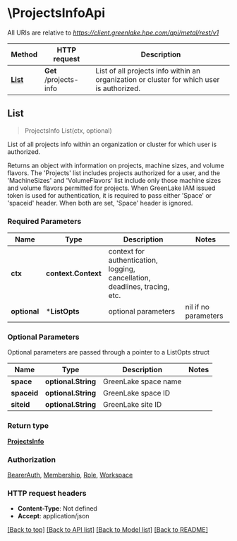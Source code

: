 # \ProjectsInfoApi

All URIs are relative to *https://client.greenlake.hpe.com/api/metal/rest/v1*

Method | HTTP request | Description
------------- | ------------- | -------------
[**List**](ProjectsInfoApi.md#List) | **Get** /projects-info | List of all projects info within an organization or cluster for which user is authorized.



## List

> ProjectsInfo List(ctx, optional)

List of all projects info within an organization or cluster for which user is authorized.

Returns an object with information on projects, machine sizes, and volume flavors.  The 'Projects' list includes projects authorized for a user, and the 'MachineSizes' and  'VolumeFlavors' list include only those machine sizes and volume flavors permitted for projects.  When GreenLake IAM issued token is used for authentication, it is required to  pass either 'Space' or 'spaceid' header. When both are set, 'Space' header is ignored.

### Required Parameters


Name | Type | Description  | Notes
------------- | ------------- | ------------- | -------------
**ctx** | **context.Context** | context for authentication, logging, cancellation, deadlines, tracing, etc.
 **optional** | ***ListOpts** | optional parameters | nil if no parameters

### Optional Parameters

Optional parameters are passed through a pointer to a ListOpts struct


Name | Type | Description  | Notes
------------- | ------------- | ------------- | -------------
 **space** | **optional.String**| GreenLake space name | 
 **spaceid** | **optional.String**| GreenLake space ID | 
 **siteid** | **optional.String**| GreenLake site ID | 

### Return type

[**ProjectsInfo**](ProjectsInfo.md)

### Authorization

[BearerAuth](../README.md#BearerAuth), [Membership](../README.md#Membership), [Role](../README.md#Role), [Workspace](../README.md#Workspace)

### HTTP request headers

- **Content-Type**: Not defined
- **Accept**: application/json

[[Back to top]](#) [[Back to API list]](../README.md#documentation-for-api-endpoints)
[[Back to Model list]](../README.md#documentation-for-models)
[[Back to README]](../README.md)

